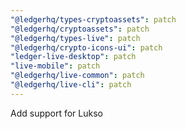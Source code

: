 ```yaml
---
"@ledgerhq/types-cryptoassets": patch
"@ledgerhq/cryptoassets": patch
"@ledgerhq/types-live": patch
"@ledgerhq/crypto-icons-ui": patch
"ledger-live-desktop": patch
"live-mobile": patch
"@ledgerhq/live-common": patch
"@ledgerhq/live-cli": patch
---
```


Add support for Lukso
